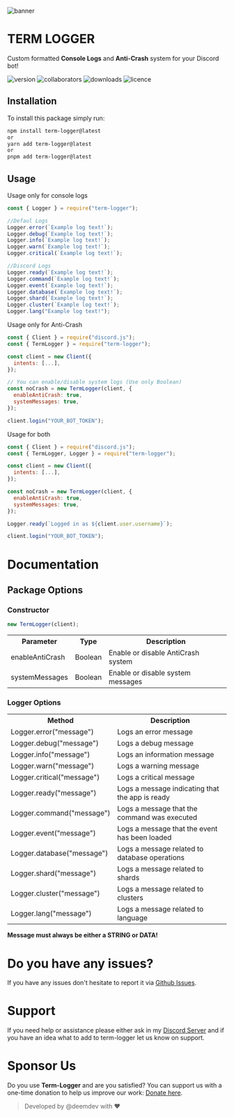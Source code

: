 ![banner](https://cdn.discordapp.com/attachments/1050740855805313064/1125727738410573894/Logo.png)

# TERM LOGGER

Custom formatted **Console Logs** and **Anti-Crash** system for your Discord bot!

![version](https://img.shields.io/npm/v/term-logger)
![collaborators](https://img.shields.io/npm/collaborators/term-logger)
![downloads](https://img.shields.io/npm/dt/term-logger)
![licence](https://img.shields.io/npm/l/term-logger)

## Installation

To install this package simply run:

```bash
npm install term-logger@latest
or
yarn add term-logger@latest
or
pnpm add term-logger@latest
```

## Usage

Usage only for console logs

```javascript
const { Logger } = require("term-logger");

//Defaul Logs
Logger.error(`Example log text!`);
Logger.debug(`Example log text!`);
Logger.info(`Example log text!`);
Logger.warn(`Example log text!`);
Logger.critical(`Example log text!`);

//Discord Logs
Logger.ready(`Example log text!`);
Logger.command(`Example log text!`);
Logger.event(`Example log text!`);
Logger.database(`Example log text!`);
Logger.shard(`Example log text!`);
Logger.cluster(`Example log text!`);
Logger.lang("Example log text!");
```

Usage only for Anti-Crash

```javascript
const { Client } = require("discord.js");
const { TermLogger } = require("term-logger");

const client = new Client({
  intents: [...],
});

// You can enable/disable system logs (Use only Boolean)
const noCrash = new TermLogger(client, {
  enableAntiCrash: true,
  systemMessages: true,
});

client.login("YOUR_BOT_TOKEN");
```

Usage for both

```javascript
const { Client } = require("discord.js");
const { TermLogger, Logger } = require("term-logger");

const client = new Client({
  intents: [...],
});

const noCrash = new TermLogger(client, {
  enableAntiCrash: true,
  systemMessages: true,
});

Logger.ready(`Logged in as ${client.user.username}`);

client.login("YOUR_BOT_TOKEN");
```

# Documentation

## Package Options

### Constructor

```javascript
new TermLogger(client);
```

<table>
 <tr>
            <th>Parameter</th>
            <th>Type</th>
            <th>Description</th>
          </tr>
          <tr>
            <td>enableAntiCrash</td>
            <td>Boolean</td>
            <td>Enable or disable AntiCrash system</td>
          </tr>
          <tr>
            <td>systemMessages</td>
            <td>Boolean</td>
            <td>Enable or disable system messages</td>
          </tr>
</table>

<h3>Logger Options</h3>
        <table>
          <tr>
            <th>Method</th>
            <th>Description</th>
          </tr>
          <tr>
            <td>Logger.error("message")</td>
            <td>Logs an error message</td>
          </tr>
          <tr>
            <td>Logger.debug("message")</td>
            <td>Logs a debug message</td>
          </tr>
          <tr>
            <td>Logger.info("message")</td>
            <td>Logs an information message</td>
          </tr>
          <tr>
            <td>Logger.warn("message")</td>
            <td>Logs a warning message</td>
          </tr>
          <tr>
            <td>Logger.critical("message")</td>
            <td>Logs a critical message</td>
          </tr>
          <tr>
            <td>Logger.ready("message")</td>
            <td>Logs a message indicating that the app is ready</td>
          </tr>
          <tr>
            <td>Logger.command("message")</td>
            <td>Logs a message that the command was executed</td>
          </tr>
          <tr>
            <td>Logger.event("message")</td>
            <td>Logs a message that the event has been loaded</td>
          </tr>
          <tr>
            <td>Logger.database("message")</td>
            <td>Logs a message related to database operations</td>
          </tr>
          <tr>
            <td>Logger.shard("message")</td>
            <td>Logs a message related to shards</td>
          </tr>
          <tr>
            <td>Logger.cluster("message")</td>
            <td>Logs a message related to clusters</td>
          </tr>
          <tr>
            <td>Logger.lang("message")</td>
            <td>Logs a message related to language</td>
          </tr>
        </table>
        <p><b>Message must always be either a STRING or DATA!</b></p>

# Do you have any issues?

If you have any issues don't hesitate to report it via [Github Issues](https://github.com/devdeem/term-logger/issues).

# Support

If you need help or assistance please either ask in my [Discord Server](https://support.roblybot.xyz/) and if you have an idea what to add to term-logger let us know on support.

# Sponsor Us

Do you use **Term-Logger** and are you satisfied?
You can support us with a one-time donation to help us improve our work: [Donate here](https://github.com/sponsors/devdeem).

> Developed by @deemdev with ❤️
